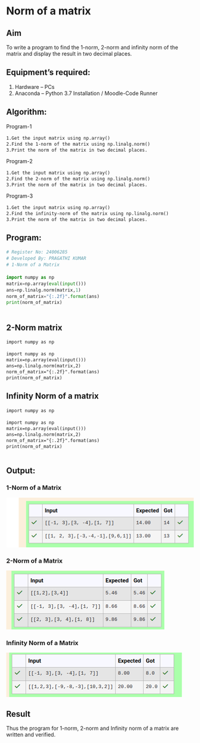 # Norm of a matrix
## Aim
To write a program to find the 1-norm, 2-norm and infinity norm of the matrix and display the result in two decimal places.
## Equipment’s required:
1.	Hardware – PCs
2.	Anaconda – Python 3.7 Installation / Moodle-Code Runner
## Algorithm:
Program-1

```
1.Get the input matrix using np.array()
2.Find the 1-norm of the matrix using np.linalg.norm()
3.Print the norm of the matrix in two decimal places.
```
Program-2
```
1.Get the input matrix using np.array()
2.Find the 2-norm of the matrix using np.linalg.norm()
3.Print the norm of the matrix in two decimal places.
```
Program-3
```
1.Get the input matrix using np.array()
2.Find the infinity-norm of the matrix using np.linalg.norm()
3.Print the norm of the matrix in two decimal places.
```

## Program:
```Python
# Register No: 24006285
# Developed By: PRAGATHI KUMAR
# 1-Norm of a Matrix

import numpy as np
matrix=np.array(eval(input()))
ans=np.linalg.norm(matrix,1)
norm_of_matrix="{:.2f}".format(ans)
print(norm_of_matrix)



```
## 2-Norm matrix
```
import numpy as np

import numpy as np
matrix=np.array(eval(input()))
ans=np.linalg.norm(matrix,2)
norm_of_matrix="{:.2f}".format(ans)
print(norm_of_matrix)

```
## Infinity Norm of a matrix
```
import numpy as np

import numpy as np
matrix=np.array(eval(input()))
ans=np.linalg.norm(matrix,2)
norm_of_matrix="{:.2f}".format(ans)
print(norm_of_matrix)


```
## Output:
### 1-Norm of a Matrix

![alt text](<Screenshot from 2024-12-15 12-06-31.png>)



### 2-Norm of a Matrix
![alt text](<Screenshot from 2024-12-15 12-07-38.png>)


### Infinity Norm of a Matrix
![alt text](<Screenshot from 2024-12-15 12-08-09.png>)

## Result
Thus the program for 1-norm, 2-norm and Infinity norm of a matrix are written and verified.
